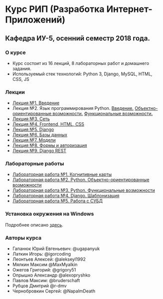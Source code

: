 # Курс РИП (Разработка Интернет-Приложений) 
## Кафедра ИУ-5, осенний семестр 2018 года.

### О курсе
* Курс состоит из 16 лекций, 8 лабораторных работ и домашнего задания.
* Используемый стек технологий: Python 3, Django, MySQL, HTML, CSS, JS

### Лекции

 * [Лекция №1. Введение](https://ugapanyuk.github.io/data/lect_intro.pdf)
 * Лекция №2. Язык программирования Python.
  [Введение.](https://docs.google.com/presentation/d/1GPU_ZRpMBL-31poOgjKHzRALKyA1eNHFgYUAYd1zcDM/edit?usp=sharing)
  [Объектно-ориентированные возможности.](https://docs.google.com/presentation/d/1fqQv35Gz4RElPvoR-1G79vkBg7l1aHayMBH45Z-IVtU/edit#slide=id.p)
  [Функциональные возможности.](https://docs.google.com/presentation/d/1JkI3b0-XVK7E_YbagLgUYko8VoVr_Gqmp3VOfLzaaJE/edit#slide=id.p)
 * [Лекция №3. Сеть](https://docs.google.com/presentation/d/1rOhhtZQ1s91ZnmI1hS8LbwsLEGao62TrP919gJlEzhY/edit?usp=sharing)
 * [Лекция №4. Frontend, HTML, CSS](https://docs.google.com/presentation/d/1x03GugTqQtTm-RKVGIn-BmkQjzDHP2ffmoiE3rLaBx4/edit?usp=sharing)
 * [Лекция №5. Django](https://docs.google.com/presentation/d/1j3Ed3akZdrTOw9Jqua3lnO9jiSAaskbD7YftyzK2N34/edit?usp=sharing)
 * [Лекция №6. Базы данных](https://docs.google.com/presentation/d/1eWISxu8HWCUidVIKr7flxETR7JZkhLIVs6CecaQeQD8/edit?usp=sharing)
 * [Лекция №7. Модели](https://docs.google.com/presentation/d/1rcQWZhGkoZVSTgVz1VfMj2UzGSsHDDdX7v26wlIFpIo/edit?usp=sharing)
 * [Лекция №8. Формы и авторизация](https://docs.google.com/presentation/d/1HkFb_MhRNWpv6R4gFgg15CSwT_ni-dTosJ0GjtltYJE/edit?usp=sharing)
 * [Лекция №9. Django REST](https://docs.google.com/presentation/d/1MU2CxUftKVjwN7JnG4ZDQcyBYuPNALRSUuK2U9qq83g)


### Лабораторные работы 
 
 * [Лабораторная работа №1. Когнитивные карты](https://docs.google.com/document/d/1rjBai3gXuVcYie3QIyMVEsfO9TpUOtq3Gg6QgZzV_Cw/edit?usp=sharing)
 * [Лабораторная работа №2. Python. Объектно-ориентированные возможности](https://docs.google.com/document/d/1Cr_ijD3sWv0N0xE3rHiJaT4H5D7L8mKcLFqSa9d6Aco/edit?usp=sharing) 
 * [Лабораторная работа №3. Python. Функциональные возможности](https://docs.google.com/document/d/1aSWeBivbn1kVZsowpsnGJZDF_E68KAS1vXxWg2Kh6GQ/edit?usp=sharing)
 * [Лабораторная работа №4. Django. Шаблонизация](https://docs.google.com/document/d/1b2PuHdqYK89d0MPAEcAl6dmSYB55jepJxBrd7Ub0kY8/edit?usp=sharing)
 * [Лабораторная работа №5. Работа с СУБД](https://docs.google.com/document/d/1oxeT-8BEdYHkN64gmGoQscpb_jC3CSfmoN294ah-jeU/edit?usp=sharing)
 
 
### Установка окружения на Windows

Подробнее описано [здесь](https://github.com/iu5team/iu5web/blob/master/manual_install.md).

### Авторы курса
* Гапанюк Юрий Евгеньевич: @ugapanyuk
* Латкин Игорь: @igorcoding
* Леонтьев Алексей: @alekseyl1992
* Мялкин Максим @MaxMyalkin
* Ожегов Григорий: @grigory51
* Опрышко Александр @alexopryshko
* Павлов Максим: @bruderschaft
* Рубцов Дмитрий @r-dmv
* Чернобровкин Сергей: @NapalmDeath

